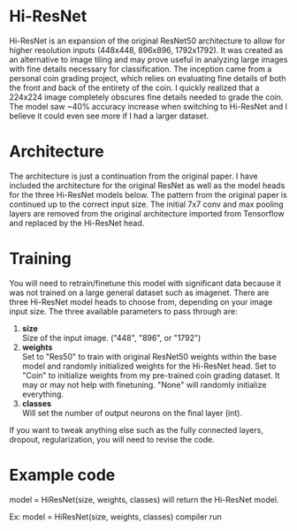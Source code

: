 # Hi-ResNet

Hi-ResNet is an expansion of the original ResNet50 architecture to allow for higher resolution inputs (448x448, 896x896, 1792x1792). It was created as an alternative to image tiling and may prove useful in analyzing large images with fine details necessary for classification. The inception came from a personal coin grading project, which relies on evaluating fine details of both the front and back of the entirety of the coin. I quickly realized that a 224x224 image completely obscures fine details needed to grade the coin. The model saw ~40% accuracy increase when switching to Hi-ResNet and I believe it could even see more if I had a larger dataset.

# Architecture
The architecture is just a continuation from the original paper. I have included the architecture for the original ResNet as well as the model heads for the three Hi-ResNet models below. The pattern from the original paper is continued up to the correct input size. The initial 7x7 conv and max pooling layers are removed from the original architecture imported from Tensorflow and replaced by the Hi-ResNet head.

# Training
You will need to retrain/finetune this model with significant data because it was not trained on a large general dataset such as imagenet. There are three Hi-ResNet model heads to choose from, depending on your image input size. The three available parameters to pass through are:
1) <b>size</b>  
    Size of the input image. ("448", "896", or "1792")
3) <b>weights</b>   
    Set to "Res50" to train with original ResNet50 weights within the base model and randomly initialized weights for the Hi-ResNet head. Set to "Coin" to initialize weights from my pre-trained coin grading dataset. It may or may not help with finetuning. "None" will randomly initialize everything.
  4) <b>classes</b>  
      Will set the number of output neurons on the final layer (int).

If you want to tweak anything else such as the fully connected layers, dropout, regularization, you will need to revise the code.

# Example code

model = HiResNet(size, weights, classes) will return the Hi-ResNet model.

Ex:
model = HiResNet(size, weights, classes)
compiler
run
